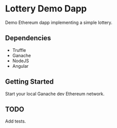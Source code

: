 # Lottery Demo Dapp
Demo Ethereum dapp implementing a simple lottery.

## Dependencies
* Truffle
* Ganache
* NodeJS
* Angular

## Getting Started
Start your local Ganache dev Ethereum network.

## TODO
Add tests.